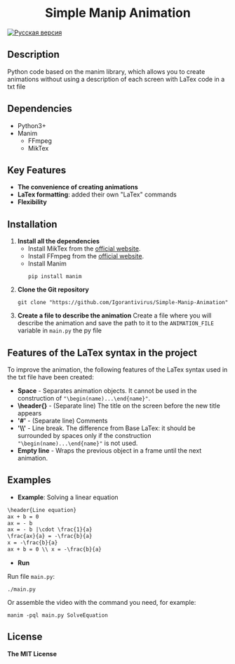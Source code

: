 <h1 align="center">Simple Manip Animation</h1>

[![Русская версия](https://img.shields.io/badge/Русская%20версия-blue)](README_RU.md)

<h2>Description</h2>

Python code based on the manim library, which allows you to create animations without using a description of each screen with LaTex code in a txt file

<h2>Dependencies</h2>

* Python3+
* Manim
  * FFmpeg
  * MikTex


<h2>Key Features</h2>

* **The convenience of creating animations**
* **LaTex formatting**: added their own "LaTex" commands
* **Flexibility**

<h2>Installation</h2>

1. **Install all the dependencies**
   * Install MikTex from the <a href="https://miktex.org/download">official website</a>.
   * Install FFmpeg from the <a href="https://ffmpeg.org/download.html">official website</a>.
   * Install Manim
     ```ssh
     pip install manim
     ```
2. **Clone the Git repository**
   ```shh
   git clone "https://github.com/Igorantivirus/Simple-Manip-Animation"
   ```
3. **Create a file to describe the animation**
   Create a file where you will describe the animation and save the path to it to the `ANIMATION_FILE` variable in `main.py` the py file

<h2>Features of the LaTex syntax in the project</h2>

To improve the animation, the following features of the LaTex syntax used in the txt file have been created:
* **Space** - Separates animation objects. It cannot be used in the construction of `"\begin(name)...\end{name}"`.
* **\header{}** - (Separate line) The title on the screen before the new title appears
* **'#'** - (Separate line) Comments
* **'\\\\'** - Line break. The difference from Base LaTex: it should be surrounded by spaces only if the construction `"\begin(name)...\end{name}"` is not used.
* **Empty line** - Wraps the previous object in a frame until the next animation.

<h2>Examples</h2>

* **Example**: Solving a linear equation

``` txt
\header{Line equation}
ax + b = 0
ax = - b
ax = - b |\cdot \frac{1}{a}
\frac{ax}{a} = -\frac{b}{a}
x = -\frac{b}{a}
ax + b = 0 \\ x = -\frac{b}{a}

```
* **Run**

Run file `main.py`:
```ssh
./main.py
```

Or assemble the video with the command you need, for example:
```ssh
manim -pql main.py SolveEquation
```

<h2>License</h2>

**The MIT License**
